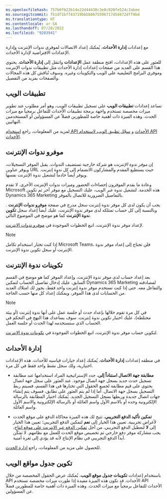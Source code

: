 ```yaml
---
ms.openlocfilehash: 757b0fb22b14e22d44430c3e0c920fe524c3abee
ms.sourcegitcommit: f51d71bff43719bbbb8675596717d5d472dff9bd
ms.translationtype: HT
ms.contentlocale: ar-SA
ms.lasthandoff: 07/28/2022
ms.locfileid: "9203941"
---
```

مع إعدادات **إدارة الأحداث**، يُمكنك إعداد الاتصالات لموفري ندوات الإنترنت وإدارة الإعدادات الافتراضية لإدارة الأحداث.

للعثور على هذه الإعدادات، افتح منطقة عمل **الإعدادات** وانتقل إلى **إدارة الأحداث**. يحتوي هذا القسم على العديد من صفحات إعدادات إدارة الأحداث مثل تطبيقات ندوات الإنترنت وموفري البرامج التعليمية على الويب والتكوينات وغيره. وسوف تُناقش كل هذه المجالات والصفحات بمزيد من التفصيل.  

## <a name="web-applications"></a>تطبيقات الويب 

تساعد إعدادات **تطبيقات الويب** على تسجيل تطبيقات الويب، وهو أمر مطلوب عند تطوير ميزات مخصصة تستخدم واجهة برمجة تطبيقات الأحداث للتفاعل برمجياً مع ميزات الحدث. وهذه الميزة ذات أهمية خاصة للمطورين فضلاً عن المسؤولين أو المستخدمين النهائيين.

لمزيد من المعلومات، راجع [استخدام API الأحداث](/dynamics365/marketing/developer/using-events-api?azure-portal=true) و [سجّل تطبيق الويب لاستخدام API الأحداث](/dynamics365/marketing/developer/register-web-application-events-api?azure-portal=true).

## <a name="webinar-providers"></a>موفرو ندوات الإنترنت

إن *موفر ندوة الإنترنت* هو شركة خارجية تستضيف الندوات.
يقبل الموفر التسجيلات، ويوفر عناوين URL حيث يستطيع المقدم والمشاركون الانضمام إلى كل ندوة إنترنت. ويوفر أيضاً خادماً لتشغيل ندوة الإنترنت نفسها. 

وعادة ما يقدم الموفرون إحصاءات الحضور وميزات ندوات الإنترنت الأخرى. لا تقدم Microsoft هذه الخدمة. لتشغيل ندوة عبر الويب، عليك التسجيل مع موفر آخر ثم تكوين Dynamics 365 Marketing بالتفاصيل الضرورية للاتصال بالموفر.

يجب أن يكون لدى كل موفر ندوة إنترنت سجل مدرج في صفحة **موفرو ندوات الإنترنت** . وبالنسبة إلى كل حساب تمتلكه لدى موفر ندوة الإنترنت، عليك أيضاً إعداد سجل **تكوين ندوة الإنترنت** كما هو موضح في الموضوع التالي.

لإعداد موفر ندوة الإنترنت، اتبع الخطوات الموجودة في [موفرو ندوات الإنترنت](/dynamics365/marketing/events-settings?azure-portal=true#webinar-providers).

> [!NOTE]
> إذا كنت تختار استخدام تكامل Microsoft Teams، فلن تحتاج إلى إعداد موفر ندوة الإنترنت أو سجل تكوين ندوة الإنترنت. 

## <a name="webinar-configurations"></a>تكوينات ندوة الإنترنت

بعد إعداد حساب لدى موفر ندوة الإنترنت، وإعداد الموفر كما هو موضح في القسم السابق، عليك إدخال تفاصيل الحساب لتمكين Dynamics 365 Marketing لمصادقته والتفاعل معه. حتى إذا كنت تستخدم موفر ندوة إنترنت واحد فقط، يجوز لك امتلاك العديد من الحسابات لدى هذا الموفر، ويمكنك إعداد كل منها حسب الحاجة.

> [!NOTE] 
> في كل مرة تقوم خلالها بإعداد حدث أو جلسة عمل على أنها ندوة إنترنت (أو بيئة مختلطة)، عليك اختيار تكوين ندوة إنترنت. سوف يساعدك هذا النهج في التحكم في الحساب الذي ستستخدمه لهذا الحدث أو جلسة العمل.

لتكوين حساب موفر ندوة الإنترنت، اتبع الخطوات الموجودة في [تكوينات ندوة الإنترنت](/dynamics365/marketing/events-settings?azure-portal=true#webinar-configurations).

## <a name="event-administration"></a>إدارة الأحداث

في منطقه إعدادات **إدارة الأحداث**، يُمكنك إعداد خيارات قياسيه للأحداث. هذه الإعدادات اختيارية، ولك سجل نشط واحد فقط في كل مرة.

-   **‏‫مطابقة جهة الاتصال استناداً إلى‬**، حدد الإستراتيجية المراد استخدامها عند مطابقة تسجيل حدث جديد بسجل جهة اتصال موجود. عند العثور على سجل جهة اتصال يحتوي على قيم مطابقة لجميع الحقول التي تختارها في هذا القسم، فسيتم ربط التسجيل بسجل جهة الاتصال. أما إذا لم يتم العثور على تطابق، فسوف يتم إنشاء جهات اتصال جديدة وربطها بسجل التسجيل الجديد. يُمكنك اختيار المطابقة بالرسالة الإلكترونية وحده أو بالاسم الأول واسم العائلة أو بالرسالة الإلكترونية والاسم الأول واسم العائلة.

-   **‏‫تمكين تأكيد الدفع التجريبي‬**، تتيح لك هذه الميزة محاكاة الدفع على موقع الحدث لأغراض تجريبية. تعيين هذا الخيار إلى **نعم** لتمكين الدفع التجريبي؛ تعيين هذا الخيار إلى **لا** لتعطيل الدفع التجريبي.
    من أجل [تمكين الدفع عبر الإنترنت على موقع إنتاج](/dynamics365/marketing/event-payment-gateway?azure-portal=true)، يجب مشاركة موفر دفع خارجي ثم تخصيص موقع الحدث للعمل مع نظامهم. لا تمكّن أبداً الدفع التجريبي في نظام الإنتاج لأنه قد يؤدي إلى ثغرة أمنية.

للحصول على مزيد من المعلومات، راجع [إدارة الحدث](/dynamics365/marketing/events-settings?azure-portal=true#event-administration).

## <a name="website-table-configuration"></a>تكوين جدول مواقع الويب 

باستخدام إعدادات **تكوينات جدول موقع الويب**، يُمكنك عرض الحقول المخصصة من خلال API الأحداث. قد تكون هذه الميزة مفيدة إذا طورت ميزات مخصصة تستخدم API الأحداث للتفاعل برمجياً مع ميزات الحدث. وهذه الميزة ذات أهمية خاصة للمطورين فضلاً عن المسؤولين.
